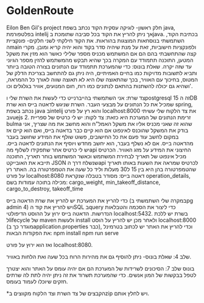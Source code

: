 # GoldenRoute
Eilon Ben Gil's project
חלק ראשון- לוגיקה עסקית
הקוד נכתב בשפת java, בפלטפורמת intelij אך ניתן להריץ את הקוד בכל סביבה שתומכת בjava.
בכתיבת הקוד, השתמשתי בנוסחאות המוצגות בהוראות. את הקוד חילקתי לשני חלקים- פונקציית הmain ולפונקציות חישוביות, זאת על מנת שיהיה סדר בקוד והוא יהיה קריא ומובן.
מקרי קצה שהתחשבתי בהם הם אם המשתמש מכניס מספר שלילי כאשר הוא מזין את משקל המטען, התוכנה תתמודד עם המקרה בכך שהיא תבקש מהמשתמש להזין מספר הגיוני עד שזה יקרה.
שאלת בונוס: כדי שהמערכת תתמודד עם הנתונים בצורה הטובה ביותר ותביא לתשובות מדויקות כמו בחיים האמיתיים, היה ניתן גם להתחשב בצריכת הדלק של המטוס, בחיכוך עם האוויר, בכך שהתאוצה שלו היא לא תאוצה שווה לאורך כל ההמראה, ושהיא גם יכולה להשתנות בהתאם לנתונים כמו רוח, חום המנועים, אוויר בגלגלים וכו'.


צד שרת:
אני השתמשתי בהייברנייט כדי לעשות את השרת שלי וpostgresql 15 זה הDB שמכיל את כל הנתונים על מבצעי העבר.
השרת שניגש לדאטה בייס הוא שרת spring, נכתב בשפת java בintelij והוא רץ על פורט localhost:8000 
את צד הלקוח שלי עשיתי בvuejs 2.
זרימת הנתונים של המערכת היא כזאת:
צד לקוח: יש לי כרטיס של ספריית bulma שהוא זה שאני מכניס אליו את משקל האמל"ח והוא מחשב את מה שצריך, אני בודק את המשקל שהוכנס לאינפוט אם הוא קיים כבר בדאטה בייס, ואם הוא קיים אז במקום לחשב עוד פעם את כל החישובים, פשוט שולף את המידע שחושב בעבר מהדאטה בייס. אם לא נשלף בעבר, הוא יחשב מחדש ויוסיף את הנתונים לדאטה בייס.
יש לי כרטיס אחר שתפקידו לשלוף מהapi החיצוני את המידע על מזג האוויר. הכרטיס מכיל אינפוט של תאריך לבחירת המשתמש וכאשר המשתמש בוחר תאריך, התוכנה תייבא את האובייקט JSON שנשלח דרך הapi לכרטיס שמראה את השעות באותו תאריך שהטמפרטורה בהן היא בין 15 ל30 מעלות וליד כל שעה את הטמפרטורה בה.
האתר רץ על פורט localhost:8080
דאטה בייס: מסודר בטבלה שנקראת operation_details, מכילה בתוכה עמודות בשם: cargo_weight, min_takeoff_distance, cargo_to_destroy, takeoff_time

כדי להריץ את המערכת יש להריץ את שרת הדאטה בייס (במקרה שלי השתמשתי בpg admin 4) ויש להריץ את קוד הSQL בquery כדי ליצור את הסכמה והטבלאות הנדרשות. הדאטה בייס ירוץ על ההוסט הדיפולטי localhost:5432.
בשרת יש ללכת לlifecycle של maven ולעשות install ולאחר מכן יש להריץ על הוסט localhost:8000 (מוגדר כך בapplication.properties כבר), וכדי להריץ את האתר יש לכתוב בטרמינל את הפקודות הבאות:
npm install
npm run serve

ואז הוא ירוץ על פורט localhost:8080.

שלב 4:
שאלת בונוס- ניתן להוסיף גם את מהירות הרוח בכל שעה ואת הלחות באוויר.

בונוס שלב 7:
הסיכונים לשרידות של המערכת הם אם יהיה עומס על האתר והוא יצטרך לטפל בבקשות של המון אנשים.
כדי שהמערכת תשרוד את זה ניתן יהיה לתת לה שרתים חזקים שיוכלו לעמוד בעומס.

*הקבצים של צד השרת וצד הלקוח מקווצים בzip ויש לחלץ אותם.
